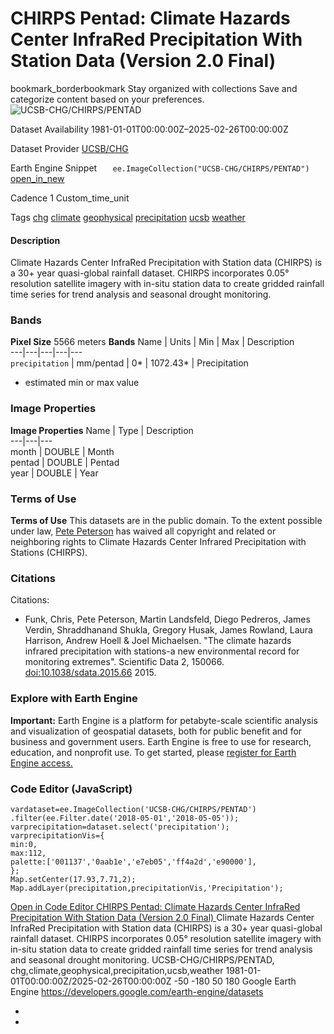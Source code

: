  
#  CHIRPS Pentad: Climate Hazards Center InfraRed Precipitation With Station Data (Version 2.0 Final) 
bookmark_borderbookmark Stay organized with collections  Save and categorize content based on your preferences. 
![UCSB-CHG/CHIRPS/PENTAD](https://developers.google.com/earth-engine/datasets/images/UCSB-CHG/UCSB-CHG_CHIRPS_PENTAD_sample.png) 

Dataset Availability
    1981-01-01T00:00:00Z–2025-02-26T00:00:00Z 

Dataset Provider
     [ UCSB/CHG ](https://chc.ucsb.edu/data/chirps) 

Earth Engine Snippet
     `    ee.ImageCollection("UCSB-CHG/CHIRPS/PENTAD")   ` [ open_in_new ](https://code.earthengine.google.com/?scriptPath=Examples:Datasets/UCSB-CHG/UCSB-CHG_CHIRPS_PENTAD) 

Cadence
    1 Custom_time_unit 

Tags
     [chg](https://developers.google.com/earth-engine/datasets/tags/chg) [climate](https://developers.google.com/earth-engine/datasets/tags/climate) [geophysical](https://developers.google.com/earth-engine/datasets/tags/geophysical) [precipitation](https://developers.google.com/earth-engine/datasets/tags/precipitation) [ucsb](https://developers.google.com/earth-engine/datasets/tags/ucsb) [weather](https://developers.google.com/earth-engine/datasets/tags/weather)
#### Description
Climate Hazards Center InfraRed Precipitation with Station data (CHIRPS) is a 30+ year quasi-global rainfall dataset. CHIRPS incorporates 0.05° resolution satellite imagery with in-situ station data to create gridded rainfall time series for trend analysis and seasonal drought monitoring.
### Bands
**Pixel Size** 5566 meters 
**Bands**
Name | Units | Min | Max | Description  
---|---|---|---|---  
`precipitation` | mm/pentad |  0*  |  1072.43*  | Precipitation  
* estimated min or max value 
### Image Properties
**Image Properties**
Name | Type | Description  
---|---|---  
month | DOUBLE | Month  
pentad | DOUBLE | Pentad  
year | DOUBLE | Year  
### Terms of Use
**Terms of Use**
This datasets are in the public domain. To the extent possible under law, [Pete Peterson](https://chc.ucsb.edu/people/pete-peterson) has waived all copyright and related or neighboring rights to Climate Hazards Center Infrared Precipitation with Stations (CHIRPS).
### Citations
Citations:
  * Funk, Chris, Pete Peterson, Martin Landsfeld, Diego Pedreros, James Verdin, Shraddhanand Shukla, Gregory Husak, James Rowland, Laura Harrison, Andrew Hoell & Joel Michaelsen. "The climate hazards infrared precipitation with stations-a new environmental record for monitoring extremes". Scientific Data 2, 150066. [doi:10.1038/sdata.2015.66](https://doi.org/10.1038/sdata.2015.66) 2015.


### Explore with Earth Engine
**Important:** Earth Engine is a platform for petabyte-scale scientific analysis and visualization of geospatial datasets, both for public benefit and for business and government users. Earth Engine is free to use for research, education, and nonprofit use. To get started, please [register for Earth Engine access.](https://console.cloud.google.com/earth-engine)
### Code Editor (JavaScript)
```
vardataset=ee.ImageCollection('UCSB-CHG/CHIRPS/PENTAD')
.filter(ee.Filter.date('2018-05-01','2018-05-05'));
varprecipitation=dataset.select('precipitation');
varprecipitationVis={
min:0,
max:112,
palette:['001137','0aab1e','e7eb05','ff4a2d','e90000'],
};
Map.setCenter(17.93,7.71,2);
Map.addLayer(precipitation,precipitationVis,'Precipitation');
```
[ Open in Code Editor ](https://code.earthengine.google.com/?scriptPath=Examples:Datasets/UCSB-CHG/UCSB-CHG_CHIRPS_PENTAD)
[ CHIRPS Pentad: Climate Hazards Center InfraRed Precipitation With Station Data (Version 2.0 Final) ](https://developers.google.com/earth-engine/datasets/catalog/UCSB-CHG_CHIRPS_PENTAD)
Climate Hazards Center InfraRed Precipitation with Station data (CHIRPS) is a 30+ year quasi-global rainfall dataset. CHIRPS incorporates 0.05° resolution satellite imagery with in-situ station data to create gridded rainfall time series for trend analysis and seasonal drought monitoring.
UCSB-CHG/CHIRPS/PENTAD, chg,climate,geophysical,precipitation,ucsb,weather 
1981-01-01T00:00:00Z/2025-02-26T00:00:00Z
-50 -180 50 180 
Google Earth Engine
https://developers.google.com/earth-engine/datasets
  * [ ](https://doi.org/https://chc.ucsb.edu/data/chirps)
  * [ ](https://doi.org/https://developers.google.com/earth-engine/datasets/catalog/UCSB-CHG_CHIRPS_PENTAD)



